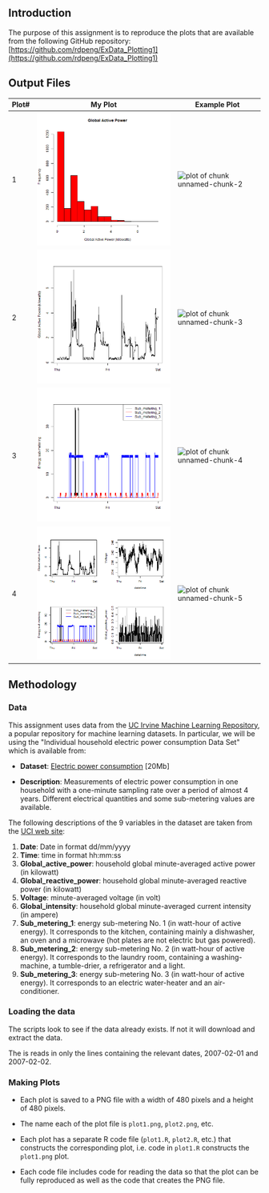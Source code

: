 ## Introduction

The purpose of this assignment is to reproduce the plots that are available 
from the following GitHub repository:
[https://github.com/rdpeng/ExData_Plotting1](https://github.com/rdpeng/ExData_Plotting1)

## Output Files

|**Plot#** | **My Plot**     | **Example Plot**  |
|:--|-----------------| ---------------------|
| 1 | ![plot1.png](plot1.png)  | ![plot of chunk unnamed-chunk-2](figure/unnamed-chunk-2.png)  |
| 2 | ![plot2.png](plot2.png)       |   ![plot of chunk unnamed-chunk-3](figure/unnamed-chunk-3.png)  |
| 3 | ![plot3.png](plot3.png)       |    ![plot of chunk unnamed-chunk-4](figure/unnamed-chunk-4.png)  |
| 4 | ![plot4.png](plot4.png)       |   ![plot of chunk unnamed-chunk-5](figure/unnamed-chunk-5.png)  |

## Methodology

### Data
This assignment uses data from
the <a href="http://archive.ics.uci.edu/ml/">UC Irvine Machine
Learning Repository</a>, a popular repository for machine learning
datasets. In particular, we will be using the "Individual household
electric power consumption Data Set" which is available from:

* <b>Dataset</b>: <a href="https://d396qusza40orc.cloudfront.net/exdata%2Fdata%2Fhousehold_power_consumption.zip">Electric power consumption</a> [20Mb]

* <b>Description</b>: Measurements of electric power consumption in
one household with a one-minute sampling rate over a period of almost
4 years. Different electrical quantities and some sub-metering values
are available.

The following descriptions of the 9 variables in the dataset are taken
from
the <a href="https://archive.ics.uci.edu/ml/datasets/Individual+household+electric+power+consumption">UCI
web site</a>:

<ol>
<li><b>Date</b>: Date in format dd/mm/yyyy </li>
<li><b>Time</b>: time in format hh:mm:ss </li>
<li><b>Global_active_power</b>: household global minute-averaged active power (in kilowatt) </li>
<li><b>Global_reactive_power</b>: household global minute-averaged reactive power (in kilowatt) </li>
<li><b>Voltage</b>: minute-averaged voltage (in volt) </li>
<li><b>Global_intensity</b>: household global minute-averaged current intensity (in ampere) </li>
<li><b>Sub_metering_1</b>: energy sub-metering No. 1 (in watt-hour of active energy). It corresponds to the kitchen, containing mainly a dishwasher, an oven and a microwave (hot plates are not electric but gas powered). </li>
<li><b>Sub_metering_2</b>: energy sub-metering No. 2 (in watt-hour of active energy). It corresponds to the laundry room, containing a washing-machine, a tumble-drier, a refrigerator and a light. </li>
<li><b>Sub_metering_3</b>: energy sub-metering No. 3 (in watt-hour of active energy). It corresponds to an electric water-heater and an air-conditioner.</li>
</ol>

### Loading the data

The scripts look to see if the data already exists. If not it will download
and extract the data.

The is reads in only the lines containing the relevant dates, 2007-02-01 and
2007-02-02. 

### Making Plots
* Each plot is saved to a PNG file with a width of 480 pixels and a height of 480 pixels.

* The name each of the plot file is `plot1.png`, `plot2.png`, etc.

* Each plot has  a separate R code file (`plot1.R`, `plot2.R`, etc.) that
constructs the corresponding plot, i.e. code in `plot1.R` constructs
the `plot1.png` plot. 

* Each code file includes code for reading the data so that the plot can be 
fully reproduced as well as the code that creates the PNG file.



